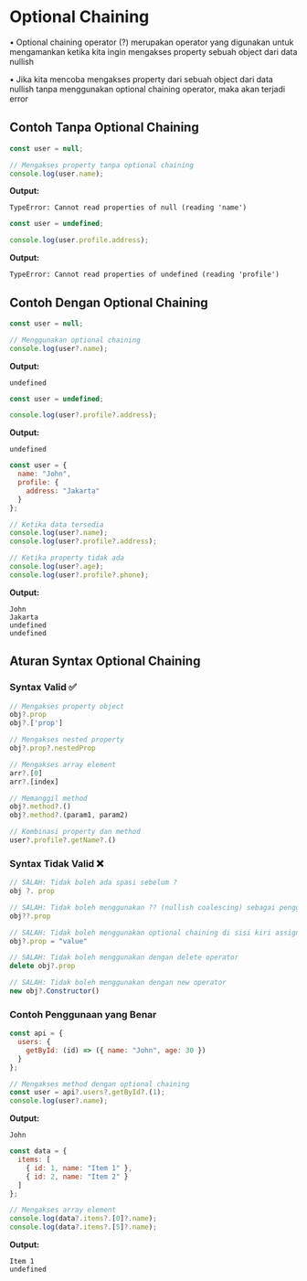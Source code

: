 # Optional Chaining

• Optional chaining operator (?) merupakan operator yang digunakan untuk mengamankan ketika kita ingin mengakses property sebuah object dari data nullish


• Jika kita mencoba mengakses property dari sebuah object dari data nullish tanpa menggunakan optional chaining operator, maka akan terjadi error

## Contoh Tanpa Optional Chaining

```javascript
const user = null;

// Mengakses property tanpa optional chaining
console.log(user.name);
```

**Output:**
```
TypeError: Cannot read properties of null (reading 'name')
```

```javascript
const user = undefined;

console.log(user.profile.address);
```

**Output:**
```
TypeError: Cannot read properties of undefined (reading 'profile')
```

## Contoh Dengan Optional Chaining

```javascript
const user = null;

// Menggunakan optional chaining
console.log(user?.name);
```

**Output:**
```
undefined
```

```javascript
const user = undefined;

console.log(user?.profile?.address);
```

**Output:**
```
undefined
```

```javascript
const user = {
  name: "John",
  profile: {
    address: "Jakarta"
  }
};

// Ketika data tersedia
console.log(user?.name);
console.log(user?.profile?.address);

// Ketika property tidak ada
console.log(user?.age);
console.log(user?.profile?.phone);
```

**Output:**
```
John
Jakarta
undefined
undefined
```

## Aturan Syntax Optional Chaining

### Syntax Valid ✅

```javascript
// Mengakses property object
obj?.prop
obj?.['prop']

// Mengakses nested property
obj?.prop?.nestedProp

// Mengakses array element
arr?.[0]
arr?.[index]

// Memanggil method
obj?.method?.()
obj?.method?.(param1, param2)

// Kombinasi property dan method
user?.profile?.getName?.()
```

### Syntax Tidak Valid ❌

```javascript
// SALAH: Tidak boleh ada spasi sebelum ?
obj ?. prop

// SALAH: Tidak boleh menggunakan ?? (nullish coalescing) sebagai pengganti ?.
obj??.prop

// SALAH: Tidak boleh menggunakan optional chaining di sisi kiri assignment
obj?.prop = "value"

// SALAH: Tidak boleh menggunakan dengan delete operator
delete obj?.prop

// SALAH: Tidak boleh menggunakan dengan new operator
new obj?.Constructor()
```

### Contoh Penggunaan yang Benar

```javascript
const api = {
  users: {
    getById: (id) => ({ name: "John", age: 30 })
  }
};

// Mengakses method dengan optional chaining
const user = api?.users?.getById?.(1);
console.log(user?.name);
```

**Output:**
```
John
```

```javascript
const data = {
  items: [
    { id: 1, name: "Item 1" },
    { id: 2, name: "Item 2" }
  ]
};

// Mengakses array element
console.log(data?.items?.[0]?.name);
console.log(data?.items?.[5]?.name);
```

**Output:**
```
Item 1
undefined
```
